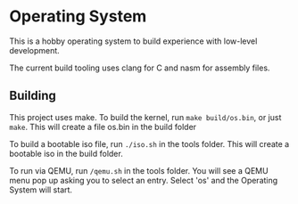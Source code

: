 Operating System
================

This is a hobby operating system to
build experience with low-level development.

The current build tooling uses clang for
C and nasm for assembly files.

Building
--------

This project uses make. To build the
kernel, run `make build/os.bin`, or
just `make`. This will create a file
os.bin in the build folder

To build a bootable iso file, run
`./iso.sh` in the tools folder. This 
will create a bootable iso in the 
build folder.

To run via QEMU, run `/qemu.sh` in the
tools folder. You will see a QEMU 
menu pop up asking you to select an
entry. Select 'os' and the Operating
System will start.
